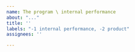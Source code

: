 ```yaml
---
name: The program \ internal performance
about: "..."
title: ''
labels: "-1 internal performance, -2 product"
assignees: ''

---
```



